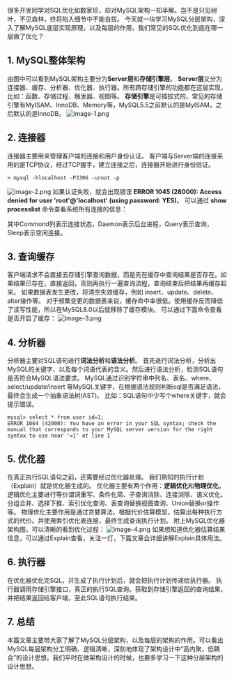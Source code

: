 很多开发同学对SQL优化如数家珍，却对MySQL架构一知半解。岂不是只见树叶，不见森林，终将陷入细节中不能自拔。
今天就一块学习MySQL分层架构，深入了解MySQL底层实现原理，以及每层的作用，我们常见的SQL优化到底在哪一层做了优化？
## 1. MySQL整体架构
由图中可以看到MySQL架构主要分为**Server层**和**存储引擎层**。
**Server层**又分为连接器、缓存、分析器、优化器、执行器。所有跨存储引擎的功能都在这层实现，比如：函数、存储过程、触发器、视图等。
**存储引擎**是可插拔式的，常见的存储引擎有MyISAM、InnoDB、Memory等，MySQL5.5之前默认的是MyISAM，之后默认的是InnoDB。
![image-1.png](https://javabaguwen.com/img/MySQL%E6%9E%B6%E6%9E%84.png)

## 2. 连接器
连接器主要用来管理客户端的连接和用户身份认证。
客户端与Server端的连接采用的是TCP协议，经过TCP握手，建立连接之后，连接器开始进行身份验证。
```
> mysql -hlocalhost -P3306 -uroot -p
```
![image-2.png](https://javabaguwen.com/img/MySQL%E8%BF%9E%E6%8E%A5%E5%99%A8.png)
如果认证失败，就会出现错误 **ERROR 1045 (28000): Access denied for user 'root'@'localhost' (using password: YES)**。
可以通过 **show processlist** 命令查看系统所有连接的信息：

其中Commond列表示连接状态，Daemon表示后台进程，Query表示查询，Sleep表示空闲连接。
## 3. 查询缓存
客户端请求不会直接去存储引擎查询数据，而是先在缓存中查询结果是否存在。如果结果已存在，直接返回，否则再执行一遍查询流程，查询结束后把结果再缓存起来。
如果数据表发生更改，将清空失效缓存，例如 insert、update、delete、alter操作等。
对于频繁变更的数据表来说，缓存命中率很低。使用缓存反而降低了读写性能，所以在MySQL8.0以后就移除了缓存模块。
可以通过下面命令查看是否开启了缓存：
![image-3.png](https://javabaguwen.com/img/MySQL%E7%BC%93%E5%AD%98.png)

## 4. 分析器
分析器主要对SQL语句进行**词法分析**和**语法分析**。
首先进行词法分析，分析出MySQL的关键字、以及每个词语代表的含义。然后进行语法分析，检测SQL语句是否符合MySQL语法要求。
MySQL通过识别字符串中列名、表名、where、select/update/insert 等MySQL关键字，在根据语法规则判断sql是否满足语法，最终会生成一个抽象语法树(AST)。
比如：SQL语句中少写个where关键字，就会提示错误。
```
mysql> select * from user id=1;
ERROR 1064 (42000): You have an error in your SQL syntax; check the manual that corresponds to your MySQL server version for the right syntax to use near '=1' at line 1
```

## 5. 优化器
在真正执行SQL语句之前，还需要经过优化器处理。
我们熟知的执行计划（Explain）就是优化器生成的。
优化器主要有两个作用：**逻辑优化**和**物理优化**。
逻辑优化主要进行等价谓词重写、条件化简、子查询消除、连接消除、语义优化、分组合并、选择下推、索引优化查询、表查询替换视图查询、Union替换or操作等。
物理优化主要作用是通过贪婪算法，根据代价估算模型，估算出每种执行方式的代价。并使用索引优化表连接，最终生成查询执行计划。
附上MySQL优化器架构图，可以清晰的看到优化过程：
![image-4.png](https://javabaguwen.com/img/MySQL%E4%BC%98%E5%8C%96%E5%99%A8.png)
如果想知道优化器估算结果信息，可以通过Explain查看，关注一灯，下篇文章会详细讲解Explain具体用法。
## 6. 执行器
在优化器优化完SQL，并生成了执行计划后，就会把执行计划传递给执行器。
执行器调用存储引擎接口，真正的执行SQL查询。获取到存储引擎返回的查询结果，并把结果返回给客户端，至此SQL语句执行结束。
## 7. 总结
本篇文章主要带大家了解了MySQL分层架构，以及每层的架构的作用。可以看出MySQL每层架构分工明确、逻辑清晰，深刻地体现了架构设计中“高内聚，低耦合”的设计思想。我们平时在做架构设计的时候，也要多学习一下这种分层架构的设计思想。
